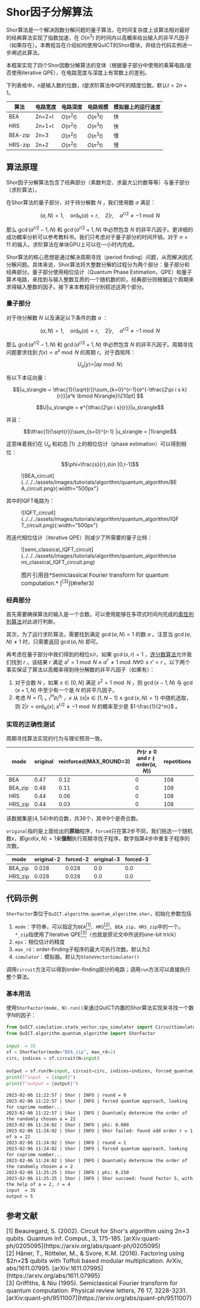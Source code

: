 # Shor因子分解算法

Shor算法是一个解决因数分解问题的量子算法，在时间复杂度上该算法相对最好的经典算法实现了指数加速，在 $O(n^3)$ 的时间内以高概率给出输入的非平凡因子（如果存在）。本教程旨在介绍如何使用QuICT的Shor模块，并结合代码实例进一步阐述此算法。



本框架实现了四个Shor因数分解算法的变体（根据量子部分中使用的乘幂电路/是否使用iterative QPE），在电路宽度与深度上有常数上的差别。

下列表格中，$n$是输入数的位数，$t$是求阶算法中QPE的精度位数。默认$t=2n+1$。

| 算法    | 电路宽度 | 电路深度   | 电路规模   | 模拟器上的运行速度 |
| ------- | -------- | ---------- | ---------- | ------------------ |
| BEA     | 2n+2+t   | $O(n^2 t)$ | $O(n^3 t)$ | 快                 |
| HRS     | 2n+1+t   | $O(n^2 t)$ | $O(n^3 t)$ | 快                 |
| BEA-zip | 2n+3     | $O(n^2 t)$ | $O(n^3 t)$ | 慢                 |
| HRS-zip | 2n+2     | $O(n^2 t)$ | $O(n^3 t)$ | 慢                 |


## 算法原理

Shor因子分解算法包含了经典部分（素数判定、求最大公约数等等）与量子部分（求阶算法）。

在Shor算法的量子部分，对于待分解数 $N$ ，我们使用数 $a$ 满足：

$$(a,N)=1, \quad \text{ord}_N(a)=r, \quad 2|r, \quad a^{r/2}\neq -1\bmod N$$

那么 $\gcd(a^{r/2}-1,N)$ 和 $\gcd(a^{r/2}+1,N)$ 中必然包含 $N$ 的非平凡因子。更详细的成功概率分析可以参考教科书。我们只考虑对于量子部分的时间开销，对于 $n=11$ 的输入，求阶算法在单块GPU上可以在一小时内完成。

Shor算法的核心思想是通过解决周期寻找（period finding）问题，从而解决因式分解问题。具体来说，Shor算法将大整数分解的过程分为两个部分：量子部分和经典部分。量子部分使用相位估计（Quantum Phase Estimation，QPE）和量子算术电路，来找到与输入整数互质的一个随机数的阶。经典部分则根据这个周期来求得输入整数的因子。接下来本教程将分别叙述这两个部分。

### 量子部分

对于待分解数 $N$ 以及满足以下条件的数 $a$ ：

$$(a,N)=1, \quad \text{ord}_N(a)=r, \quad 2|r, \quad a^{r/2}\neq -1\bmod N$$

那么 $\gcd(a^{r/2}-1,N)$ 和 $\gcd(a^{r/2}+1,N)$ 中必然包含 $N$ 的非平凡因子。周期寻找问题要求找到 $f(x)=a^x\bmod N$ 的周期 $r$。对于酉矩阵：

$$U_a|y⟩=|ay\bmod N⟩$$

有以下本征向量：

$$|u_s\rangle = \tfrac{1}{\sqrt{r}}\sum_{k=0}^{r-1}{e^{-\tfrac{2\pi i s k}{r}}|a^k \bmod N\rangle}\\[10pt] $$

$$U|u_s\rangle = e^{\tfrac{2\pi i s}{r}}|u_s\rangle$$

并且：

$$\tfrac{1}{\sqrt{r}}\sum_{s=0}^{r-1} |u_s\rangle = |1\rangle$$

这意味着我们在 $U_a$ 和初态 $|1⟩$ 上的相位估计（phase estimation）可以得到相位：

$$\phi=\frac{s}{r},s\in [0,r-1]$$

<figure markdown>
![BEA_circuit](../../../assets/images/tutorials/algorithm/quantum_algorithm/BEA_circuit.png){:width="500px"}
</figure>

其中的IQFT电路为：

<figure markdown>
![IQFT_circuit](../../../assets/images/tutorials/algorithm/quantum_algorithm/IQFT_circuit.png){:width="500px"}
</figure>

而迭代相位估计（iterative QPE）则减少了所需要的量子比特：

<figure markdown>
![semi_classical_IQFT_circuit](../../../assets/images/tutorials/algorithm/quantum_algorithm/semi_classical_IQFT_circuit.png)
    <p markdown="1" style="font-size:15px;"> 图片引用自*Semiclassical Fourier transform for quantum computation.* [<sup>[3]</sup>](#refer3)
</figure>

### 经典部分

首先需要确保算法的输入是一个合数。可以使用能够在多项式时间内完成的[素性判别算法](https://en.wikipedia.org/wiki/Miller%E2%80%93Rabin_primality_test)对此进行判断。

其次，为了运行求阶算法，需要找到满足 $\gcd(a,N)=1$ 的数 $a$ 。注意当 $\gcd(a,N)\neq 1$ 时，只需要返回 $\gcd(a,N)$ 即可。

再考虑在量子部分中我们得到的相位$s/r$。如果 $\gcd(s,r)=1$ ，[连分数算法](https://en.wikipedia.org/wiki/Continued_fraction)允许我们找到 $r$ 。该结果 $r$ 满足 $a^r=1\bmod N \land a^{r'}\neq 1\bmod N \forall 0\leq r'<r$ 。以下两个事实保证了算法以高概率得到待分解数的非平凡因子（如果有）：

1. 对于合数 $N$ ，如果 $x\in[0,N]$ 满足 $x^2=1\bmod N$ ，则 $\gcd(x-1,N)$ 与 $\gcd(x+1,N)$ 中至少有一个是 $N$ 的非平凡因子。
2. 考虑 $N=\Pi_{i=1}^{m} p_i^{\alpha_i}$ ，$x$ 从 $\{x|x\in[1,N-1]\land \gcd(x,N)=1\}$ 中随机选取，则 $2|r=\text{ord}_N(x),x^{r/2}\neq -1\bmod N$ 的概率至少是 $1-\frac{1}{2^m}$ 。

### 实现的正确性测试

周期寻找算法实现的行为与理论预测一致。

| mode    | original | reinforced(MAX_ROUND=3) | $Pr(r\neq 0\text{ and }r\nmid\text{order}(a,N))$ | repetitions |
| ------- | -------- | ----------------------- | ------------------------------------------------ | ----------- |
| BEA     | 0.47     | 0.12                    | 0                                                | 108         |
| BEA_zip | 0.48     | 0.11                    | 0                                                | 108         |
| HRS     | 0.44     | 0.06                    | 0                                                | 108         |
| HRS_zip | 0.44     | 0.03                    | 0                                                | 108         |

该数据集是$[4,54)$中的合数，共36个，其中9个是奇合数。

`original`指的是上面给出的**原始**程序，`forced`只在第3步不同，我们挑选一个随机数$x$，即$gcd(x,N)=1$来**强制**执行周期寻找子程序。数字指第4步中重复子程序的次数。

| mode    | original-2 | forced-2 | original-3 | forced-3 |
| ------- | ---------- | -------- | ---------- | :------- |
| BEA_zip | 0.028      | 0.028    | 0.0        | 0.0      |
| HRS_zip | 0.028      | 0.028    | 0.0        | 0.0      |

## 代码示例

`ShorFactor`类位于`QuICT.algorithm.quantum_algorithm.shor`，初始化参数包括

1. `mode`：字符串，可以指定为`BEA`[<sup>[1]</sup>](#refer1)、`HRS`[<sup>[2]</sup>](#refer2)、`BEA_zip`、`HRS_zip`中的一个。`*_zip`指使用了iterative QPE[<sup>[3]</sup>](#refer3)（也就是原论文中所说的one-bit trick）
2. `eps`：相位估计的精度
3. `max_rd`：order-finding子程序的最大可执行次数。默认为2
4. `simulator`：模拟器。默认为`StateVectorSimulator()`

调用`circuit`方法可以得到order-finding部分的电路；调用`run`方法可以直接执行整个算法。

### 基本用法

使用`ShorFactor(mode, N).run()`来通过QuICT内置的Shor算法实现来寻找一个数字$N$的因子：


```python
from QuICT.simulation.state_vector.cpu_simulator import CircuitSimulator
from QuICT.algorithm.quantum_algorithm import ShorFactor

input  = 35
sf = ShorFactor(mode="BEA_zip", max_rd=2)
circ, indices = sf.circuit(N=input)

output = sf.run(N=input, circuit=circ, indices=indices, forced_quantum_approach=True)
print(f"input  = {input}")
print(f"output = {output}")
```

```
2023-02-06 11:22:57 | Shor | INFO | round = 0
2023-02-06 11:22:57 | Shor | INFO | forced quantum approach, looking for coprime number...
2023-02-06 11:22:57 | Shor | INFO | Quantumly determine the order of the randomly chosen a = 22
2023-02-06 11:24:02 | Shor | INFO | phi: 0.000
2023-02-06 11:24:02 | Shor | INFO | Shor failed: found odd order r = 1 of a = 22
2023-02-06 11:24:02 | Shor | INFO | round = 1
2023-02-06 11:24:02 | Shor | INFO | forced quantum approach, looking for coprime number...
2023-02-06 11:24:02 | Shor | INFO | Quantumly determine the order of the randomly chosen a = 2
2023-02-06 11:25:25 | Shor | INFO | phi: 0.250
2023-02-06 11:25:25 | Shor | INFO | Shor succeed: found factor 5, with the help of a = 2, r = 4
input  = 35
output = 5
```

## 参考文献

<div id="refer1"></div>

<font size=3>
[1] Beauregard, S. (2002). Circuit for Shor's algorithm using 2n+3 qubits. Quantum Inf. Comput., 3, 175-185. [arXiv:quant-ph/0205095](https://arxiv.org/abs/quant-ph/0205095)
</font>

<div id="refer2"></div>

<font size=3>
[2] Häner, T., Rötteler, M., & Svore, K.M. (2016). Factoring using $2n+2$ qubits with Toffoli based modular multiplication. ArXiv, abs/1611.07995. [arXiv:1611.07995](https://arxiv.org/abs/1611.07995)
</font>

<div id="refer3"></div>

<font size=3>
[3] Griffiths, & Niu (1995). Semiclassical Fourier transform for quantum computation. Physical review letters, 76 17, 3228-3231. [arXiv:quant-ph/9511007](https://arxiv.org/abs/quant-ph/9511007)
</font>
